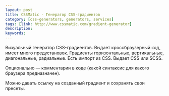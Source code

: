 ```yaml
---
layout: post
title: CSSMatic - Генератор CSS-градиентов
category: [css-generators, generators, services]
tags: [link: http://www.cssmatic.com/gradient-generator]
description:
keywords:
---
```


<p>Визуальный генератор CSS-градиентов. Выдает кроссбраузерный код, имеет много предустановок. Градиенты горизонтальные, вертикальные, диагональные, радиальные. Есть импорт из CSS. Выдает CSS или SCSS.</p>
<p>Опционально — комментарии в коде (какой синтаксис для какого браузера предназначен).</p>
<p>Можно давать ссылку на созданный градиент и сохранять свои пресеты.</p>
